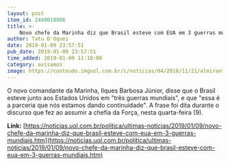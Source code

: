```yaml
---
layout: post
item_id: 2449018806
title: >-
    Novo chefe da Marinha diz que Brasil esteve com EUA em 3 guerras mundiais
author: Tatu D'Oquei
date: 2019-01-09 23:57:51
pub_date: 2019-01-09 23:57:51
time_added: 2019-01-09 11:10:00
category: avisamos
image: https://conteudo.imguol.com.br/c/noticias/04/2018/11/21/almirante-de-esquadra-ilques-barbosa-junior-1542832732486_300x200.jpg
---
```


O novo comandante da Marinha, Ilques Barbosa Júnior, disse que o Brasil esteve junto aos Estados Unidos em "três guerras mundiais", e que "essa é a parceria que nós estamos dando continuidade". A frase foi dita durante o discurso que fez ao assumir a chefia da Força, nesta quarta-feira (9).

**Link:** [https://noticias.uol.com.br/politica/ultimas-noticias/2019/01/09/novo-chefe-da-marinha-diz-que-brasil-esteve-com-eua-em-3-guerras-mundiais.htm](https://noticias.uol.com.br/politica/ultimas-noticias/2019/01/09/novo-chefe-da-marinha-diz-que-brasil-esteve-com-eua-em-3-guerras-mundiais.htm)


